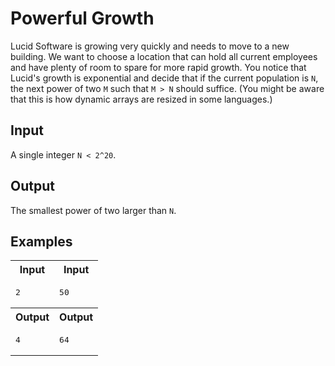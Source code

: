 # Powerful Growth

Lucid Software is growing very quickly and needs to move to a new building. We want to choose a location that can hold all current employees and have plenty of room to spare for more rapid growth. You notice that Lucid's growth is exponential and decide that if the current population is `N`, the next power of two `M` such that `M > N`  should suffice. (You might be aware that this is how dynamic arrays are resized in some languages.)

## Input

A single integer `N < 2^20`.

## Output

The smallest power of two larger than `N`.

## Examples

<table>
    <tr>
        <th>Input</th>
        <th>Input</th>
    </tr>
    <tr>
        <td><pre>2
</pre></td>
        <td><pre>50</pre></td>
    </tr>
    <tr>
        <th>Output</th>
        <th>Output</th>
    </tr>
    <tr>
        <td><pre>4</pre></td>
        <td><pre>64</pre></td>
    </tr>
</table>
